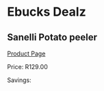 
# Ebucks Dealz
## Sanelli Potato peeler
[Product Page](https://www.ebucks.com/web/shop/productSelected.do?prodId=1161859652&catId=714962196)

Price: R129.00

Savings: 


	